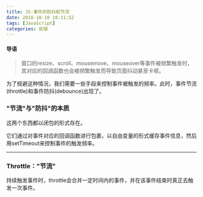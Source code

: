 ```yaml
---
title: JS-事件的防抖和节流
date: 2018-10-10 18:11:52
tags: [JavaScript]
categories: 前端
---
```


#### 导语
> 窗口的resize、scroll、mousemove、mouseover等事件被频繁触发时，其对应的回调函数也会被频繁触发而导致页面抖动甚至卡顿。

<!--more-->

为了规避这种情况，我们需要一些手段来控制事件被触发的频率。此时，事件节流(throttle)和事件防抖(debounce)出现了。

### "节流"与"防抖"的本质

这两个东西都以闭包的形式存在。

它们通过对事件对应的回调函数进行包裹，以自由变量的形式缓存事件信息，然后用setTimeout来控制事件的触发频率。

***
### Throttle："节流"

持续触发事件时，throttle会合并一定时间内的事件，并在该事件结束时真正去触发一次事件。

![]()